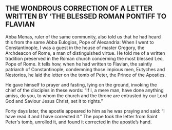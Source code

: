 ## THE WONDROUS CORRECTION OF A LETTER WRITTEN BY ‘THE BLESSED ROMAN PONTIFF TO FLAVIAN

Abba Menas, ruler of the same community, also told us that he had heard this from the same Abba Eulogios, Pope of Alexandria: When I went to Constantinople, I was a guest in the house of master Gregory, the Archdeacon of Rome, a man of distinguished virtue. He told me of a written tradition preserved in the Roman church concerning the most blessed Leo, Pope of Rome. It tells how, when he had written to Flavian, the saintly patriarch of Constantinople, condemning those impious men, Eutyches and Nestorios, he laid the letter on the tomb of Peter, the Prince of the Apostles. 

He gave himself to prayer and fasting, lying on the ground, invoking the chief of the disciples in these words: “If I, a mere man, have done anything amiss, do you, to whom the church and the throne are entrusted by our Lord God and Saviour Jesus Christ, set it to rights.” 

Forty days later, the apostle appeared to him as he was praying and said: “I have read it and I have corrected it.” The pope took the letter from Saint Peter's tomb, unrolled it, and found it corrected in the apostle’s hand.
